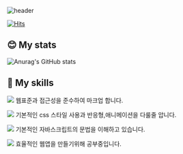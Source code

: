 <!-- head -->
 ![header](https://capsule-render.vercel.app/api?type=rect&color=timeGradient&height=100&section=header&text=Welcome%20to%20JS's%20Github!👋&fontSize=50)
 
<!-- 방문자 카운팅 -->
[![Hits](https://hits.seeyoufarm.com/api/count/incr/badge.svg?url=https%3A%2F%2Fgithub.com%2Fno0683&count_bg=%231251CF&title_bg=%23111111&icon=&icon_color=%23E7E7E7&title=Today&edge_flat=false)](https://hits.seeyoufarm.com)

<!-- 깃헙 스탯평가 -->
## :blush: My stats

![Anurag's GitHub stats](https://github-readme-stats.vercel.app/api?username=no0683&show_icons=true&theme=tokyonight)

<!-- 기술스택 -->
## :muscle: My skills

<img src="https://img.shields.io/badge/HTML-E34F26?style=flat-square&logo=html5&logoColor=white&link=github.com/no0683"> 웹표준과 접근성을 준수하여 마크업 합니다.

<img src="https://img.shields.io/badge/CSS-1572B6?style=flat-square&logo=css3&logoColor=white&link=github.com/no0683"> 기본적인 css 스타일 사용과 반응형,애니메이션을 다룰줄 압니다.

<img src="https://img.shields.io/badge/JAVASCRIPT-F7DF1E?style=flat-square&logo=javascript&logoColor=white&link=github.com/no0683"> 기본적인 자바스크립트의 문법을 이해하고 있습니다.

<img src="https://img.shields.io/badge/REACT-61DAFB?style=flat-square&logo=react&logoColor=white&link=github.com/no0683"> 효율적인 웹앱을 만들기위해 공부중입니다.







<!--
**no0683/no0683** is a ✨ _special_ ✨ repository because its `README.md` (this file) appears on your GitHub profile.

Here are some ideas to get you started:

- 🔭 I’m currently working on ...
- 🌱 I’m currently learning ...
- 👯 I’m looking to collaborate on ...
- 🤔 I’m looking for help with ...
- 💬 Ask me about ...
- 📫 How to reach me: ...
- 😄 Pronouns: ...
- ⚡ Fun fact: ...
-->
